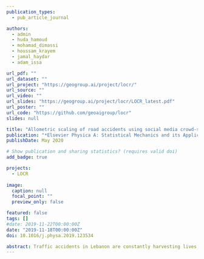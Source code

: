```yaml
---
publication_types:
  - pub_article_journal

authors:
  - admin
  - huda_hamoud
  - mohamad_dimassi
  - houssam_krayem
  - jamal_haydar
  - adam_issa

url_pdf: ""
url_dataset: ""
url_project: "https://geogroup.ai/project/locr/"
url_source: ""
url_video: ""
url_slides: "https://geogroup.ai/project/locr/LOCR_latest.pdf"
url_poster: ""
url_code: "https://github.com/geoaigroup/locr"
slides: null

title: "Allometric scaling of road accidents using social media crowd-sourced data"
publication: "*Elsevier Physica A: Statistical Mechanics and its Applications*"
publishDate: May 2020

# Show publication and sharing statistics? (requires valid doi)
add_badge: true

projects:
  - LOCR
  
image:
  caption: null
  focal_point: ""
  preview_only: false

featured: false
tags: []
#date: 2019-11-22T00:00:00Z
date: "2019-11-18T00:00:00Z"
doi: 10.1016/j.physa.2019.123534

abstract: Traffic accidents in Lebanon are constantly harvesting lives, dramatically changing others, and traumatizing those of their beloved ones. Due to the lack of statutory authority in charge of collecting and reporting accident related data, the Lebanese Road Accident Platform (LRAP) is proposed in this work as a real-time online platform to collect crash events from social media. LRAP allows for autonomous data collection, classification and visualization without human intervention, and aims to help the authorities in laying down the appropriate measures for traffic accidents prevention. After being in production for the last four years, the data extracted from LRAP was used to study the allometric scaling of accidents with respect to different parameters such as district area, population size per district and road network length. Such approach offers a new perspective on traffic accidents’ scaling and behavior as a living organism as cities grow. A seasonality trend analysis is also provided to analyze temporal clustering patterns in crash occurrence.
---
```

